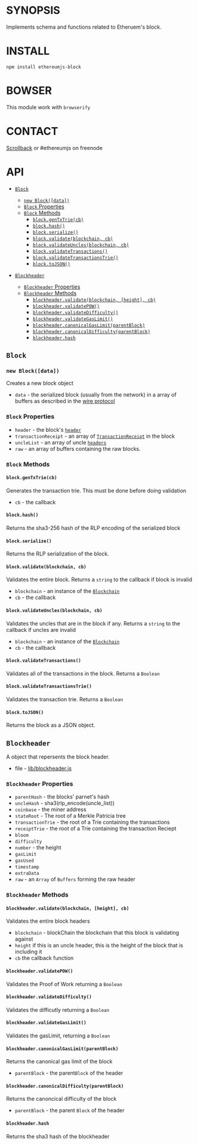 # SYNOPSIS  
Implements schema and functions related to Etheruem's block. 

# INSTALL
`npm install ethereumjs-block`

# BOWSER  
This module work with `browserify`
# CONTACT
 [Scrollback](https://scrollback.io/ethereumjs/all/all-messages) or #ethereumjs on freenode

# API
- [`Block`](#block)
    - [`new Block([data])`](#new-blockdata)
    - [`Block` Properties](#block-properties)
    - [`Block` Methods](#block-methods)
        - [`block.genTxTrie(cb)`](#blockgentxtriecb) 
        - [`block.hash()`](#blockhash)
        - [`block.serialize()`](#blockserialize)
        - [`block.validate(blockchain, cb)`](#blockvalidateblockchain-cb)
        - [`block.validateUncles(blockchain, cb)`](#blockvalidateunclesblockchain-cb)
        - [`block.validateTransactions()`](#blockvalidatetransactions)
        - [`block.validateTransactionsTrie()`](#blockvalidatetransactionstrie)
        - [`block.toJSON()`](#blocktojson)

- [`Blockheader`](#blockheader)
    - [`Blockheader` Properties](#blockheader-properties)
    - [`Blockheader` Methods](#blockheader-methods)
        - [`blockheader.validate(blockchain, [height], cb)`](#blockheadervalidateblockchain-height-cb)
        - [`blockheader.validatePOW()`](#blockheadervalidatepow)
        - [`blockheader.validateDifficulty()`](#blockheadervalidatedifficulty)
        - [`blockheader.validateGasLimit()`](#blockheadervalidategaslimit)
        - [`blockheader.canonicalGasLimit(parentBlock)`](#blockheadercanonicalgaslimitparentblock)
        - [`blockheader.canonicalDifficulty(parentBlock)`](#blockheadercanonicaldifficultyparentblock)
        - [`blockheader.hash`](#blockheaderhash)

## `Block`

### `new Block([data])`
Creates a new block object
- `data` - the serialized block (usually from the network) in a array of buffers as described in the [wire protocol](https://github.com/ethereum/wiki/wiki/%5BEnglish%5D-Wire-Protocol)

### `Block` Properties 
- `header` - the block's [`header`](#blockheader)
- `transactionReceipt` - an array of [`TransactionReceipt`](#transactionreceipt) in the block
- `uncleList` - an array of uncle [`headers`](#blockheader)
- `raw` - an array of buffers containing the raw blocks.

### `Block` Methods

#### `block.genTxTrie(cb)`
Generates the transaction trie. This must be done before doing validation
- `cb` - the callback 

#### `block.hash()`
Returns the sha3-256 hash of the RLP encoding of the serialized block

#### `block.serialize()`
Returns the RLP serialization of the block.

#### `block.validate(blockchain, cb)`
Validates the entire block. Returns a `string` to the callback if block is invalid
- `blockchain` - an instance of the [`Blockchain`](docs/blockchain.md)
- `cb` - the callback

#### `block.validateUncles(blockchain, cb)`
Validates the uncles that are in the block if any. Returns a `string` to the callback if uncles are invalid
- `blockchain` - an instance of the [`Blockchain`](docs/blockchain.md)
- `cb` - the callback

#### `block.validateTransactions()`
Validates all of the transactions in the block. Returns a `Boolean`

#### `block.validateTransactionsTrie()`
Validates the transaction trie. Returns a `Boolean`

#### `block.toJSON()`
Returns the block as a JSON object.

## `Blockheader`
A object that repersents the block header.
- file - [lib/blockheader.js](../lib/blockHeader.js)

### `Blockheader` Properties
- `parentHash` - the blocks' parnet's hash
- `uncleHash` - sha3(rlp_encode(uncle_list))
- `coinbase` - the miner address
- `stateRoot` - The root of a Merkle Patricia tree
- `transactionTrie` - the root of a Trie containing the transactions
- `receiptTrie` - the root of a Trie containing the transaction Reciept
- `bloom`
- `difficulty`
- `number` - the height
- `gasLimit`
- `gasUsed`
- `timestamp`
- `extraData`
- `raw` - an `Array` of `Buffers` forming the raw header

### `Blockheader` Methods

#### `blockheader.validate(blockchain, [height], cb)`
Validates the entire block headers
- `blockchain` - blockChain the blockchain that this block is validating against
- `height` if this is an uncle header, this is the height of the block that is including it
- `cb` the callback function

#### `blockheader.validatePOW()`
Validates the Proof of Work returning a `Boolean`

#### `blockheader.validateDifficulty()`
Validates the difficutly returning a `Boolean`

#### `blockheader.validateGasLimit()`
Validates the gasLimit, returning a `Boolean`

#### `blockheader.canonicalGasLimit(parentBlock)`
Returns the canonical gas limit of the block
- `parentBlock` - the parent`Block` of the header

#### `blockheader.canonicalDifficulty(parentBlock)`
Returns the canoncical difficulty of the block
- `parentBlock` - the parent `Block` of the header

#### `blockheader.hash`
Returns the sha3 hash of the blockheader
